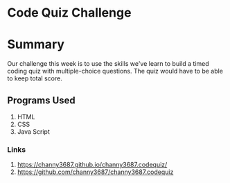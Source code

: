 # Code Quiz Challenge

<h1> Summary </h1>

Our challenge this week is to use the skills we've learn to build a timed coding quiz with multiple-choice questions. The quiz would have to be able to keep total score.

<h2>Programs Used </h2>

1. HTML
2. CSS
3. Java Script

<H3> Links </H3>

1. https://channy3687.github.io/channy3687.codequiz/
2. https://github.com/channy3687/channy3687.codequiz
